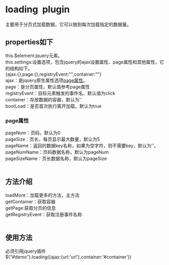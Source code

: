 # loading  plugin
主要用于分页式加载数据，它可以做到每次加载指定的数据量。
## properties如下 
this.$element:jquery元素。  
this.settings:设置选项，包含jquery的ajax设置属性、page属性和其他属性，它的结构如下。  
{ajax:{},page:{},registryEvent:"",container:""}  
ajax：是jquery原生属性选项[page属性](#page属性)。  
page：是分页属性，默认值参考page属性  
registryEvent：目标元素触发的事件名，默认值为click  
container：存放数据的容器，默认为''  
bootLoad：是否首次执行离开加载，默认为true 
 
### page属性
pageNum：页码，默认为0  
pageSize：页长，每页显示最大数量，默认为5  
pageName：返回的数据key名称，如果为空字符，则不需要key，默认为''。  
pageNumName：页码数据名称，默认为pageNum  
pageSizeName：页长数据名称，默认为pageSize  
 
## 方法介绍
loadMore：加载更多的方法，主方法  
getContainer：获取容器  
getPage:获取分页的信息  
getRegistryEvent：获取注册事件名称  
 
## 使用方法
必须引用jquery插件  
$("#demo").loading({ajax:{url:'url'},container:'#container'})
